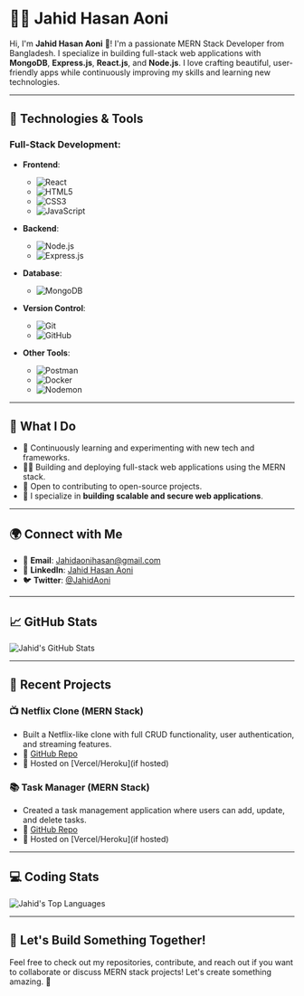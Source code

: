 # 👨‍💻 Jahid Hasan Aoni

Hi, I'm **Jahid Hasan Aoni** 👋! I'm a passionate MERN Stack Developer from Bangladesh. I specialize in building full-stack web applications with **MongoDB**, **Express.js**, **React.js**, and **Node.js**. I love crafting beautiful, user-friendly apps while continuously improving my skills and learning new technologies.

---

## 🚀 Technologies & Tools

### Full-Stack Development:

- **Frontend**:
  - ![React](https://img.shields.io/badge/React-61DAFB?style=flat&logo=react&logoColor=black)
  - ![HTML5](https://img.shields.io/badge/HTML5-E34F26?style=flat&logo=html5&logoColor=white)
  - ![CSS3](https://img.shields.io/badge/CSS3-1572B6?style=flat&logo=css3&logoColor=white)
  - ![JavaScript](https://img.shields.io/badge/JavaScript-F7DF1E?style=flat&logo=javascript&logoColor=black)

- **Backend**:
  - ![Node.js](https://img.shields.io/badge/Node.js-339933?style=flat&logo=node.js&logoColor=white)
  - ![Express.js](https://img.shields.io/badge/Express.js-000000?style=flat&logo=express&logoColor=white)

- **Database**:
  - ![MongoDB](https://img.shields.io/badge/MongoDB-47A248?style=flat&logo=mongodb&logoColor=white)
  
- **Version Control**:
  - ![Git](https://img.shields.io/badge/Git-F05032?style=flat&logo=git&logoColor=white)
  - ![GitHub](https://img.shields.io/badge/GitHub-181717?style=flat&logo=github&logoColor=white)

- **Other Tools**:
  - ![Postman](https://img.shields.io/badge/Postman-FF6C37?style=flat&logo=postman&logoColor=white)
  - ![Docker](https://img.shields.io/badge/Docker-2496ED?style=flat&logo=docker&logoColor=white)
  - ![Nodemon](https://img.shields.io/badge/Nodemon-76D04B?style=flat&logo=nodemon&logoColor=white)

---

## 💼 What I Do

- 🌱 Continuously learning and experimenting with new tech and frameworks.
- 👨‍💻 Building and deploying full-stack web applications using the MERN stack.
- 💬 Open to contributing to open-source projects.
- 🔧 I specialize in **building scalable and secure web applications**.

---

## 🌍 Connect with Me

- 📧 **Email**: [Jahidaonihasan@gmail.com](mailto:Jahidaonihasan@gmail.com)
- 💼 **LinkedIn**: [Jahid Hasan Aoni](https://www.linkedin.com/in/jahidaoni/)
- 🐦 **Twitter**: [@JahidAoni](https://twitter.com/jahidaoni)

---

## 📈 GitHub Stats

![Jahid's GitHub Stats](https://github-readme-stats.vercel.app/api?username=jahidaoni&show_icons=true&count_private=true&hide_title=true&hide=prs&theme=radical)

---

## 📝 Recent Projects

### 📺 Netflix Clone (MERN Stack)
- Built a Netflix-like clone with full CRUD functionality, user authentication, and streaming features.
- 🔗 [GitHub Repo](https://github.com/jahidaoni/netflix-clone)
- 🚀 Hosted on [Vercel/Heroku](if hosted)

### 📚 Task Manager (MERN Stack)
- Created a task management application where users can add, update, and delete tasks.
- 🔗 [GitHub Repo](https://github.com/jahidaoni/task-manager)
- 🚀 Hosted on [Vercel/Heroku](if hosted)

---

## 💻 Coding Stats

![Jahid's Top Languages](https://github-readme-stats.vercel.app/api/top-langs/?username=jahidaoni&langs_count=10&theme=radical)

---

## 🤝 Let's Build Something Together!

Feel free to check out my repositories, contribute, and reach out if you want to collaborate or discuss MERN stack projects! Let's create something amazing. 🚀


